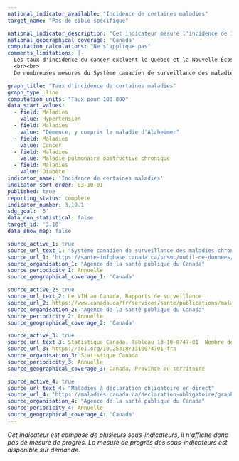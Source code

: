 ```yaml
---
national_indicator_available: "Incidence de certaines maladies"
target_name: "Pas de cible spécifique"

national_indicator_description: "Cet indicateur mesure l'incidence de 10 maladies sélectionnées à l'aide du taux pour 100 000 habitants."
national_geographical_coverage: 'Canada' 
computation_calculations: "Ne s'applique pas"
comments_limitations: |-
  Les taux d'incidence du cancer excluent le Québec et la Nouvelle-Écosse.
  <br><br>
  De nombreuses mesures du Système canadien de surveillance des maladies chroniques (SCSMC), telles que l’incidence des maladies chroniques, ont été influencées par la pandémie de COVID-19. Les changements dans de telles mesures peuvent être dus à de multiples facteurs, y compris (mais sans s’y limiter) les différences de comportements reliés au recours aux services de soins de santé, la disponibilité et l’utilisation des services de soins de santé ainsi que les changements réels dans l’état de santé. Il convient donc d’utiliser les mesures du SCSMC avec prudence si l’on tire des conclusions sur la santé de la population pendant la période de la pandémie de COVID-19.

graph_title: "Taux d'incidence de certaines maladies"
graph_type: line
computation_units: "Taux pour 100 000"
data_start_values: 
  - field: Maladies
    value: Hypertension
  - field: Maladies
    value: "Démence, y compris la maladie d'Alzheimer"
  - field: Maladies
    value: Cancer
  - field: Maladies
    value: Maladie pulmonaire obstructive chronique
  - field: Maladies
    value: Diabète
indicator_name: 'Incidence de certaines maladies'
indicator_sort_order: 03-10-01
published: true
reporting_status: complete
indicator_number: 3.10.1
sdg_goal: '3'
data_non_statistical: false
target_id: '3.10'
data_show_map: false

source_active_1: true
source_url_text_1: "Système canadien de surveillance des maladies chroniques (SCSMC)"
source_url_1: 'https://sante-infobase.canada.ca/scsmc/outil-de-donnees/?G=00&V=1&M=1'
source_organisation_1: "Agence de la santé publique du Canada"
source_periodicity_1: Annuelle
source_geographical_coverage_1: 'Canada'

source_active_2: true
source_url_text_2: Le VIH au Canada, Rapports de surveillance
source_url_2: https://www.canada.ca/fr/services/sante/publications/maladies-et-affections.html
source_organisation_2: "Agence de la santé publique du Canada"
source_periodicity_2: Annuelle
source_geographical_coverage_2: 'Canada'

source_active_3: true
source_url_text_3: Statistique Canada. Tableau 13-10-0747-01  Nombre de nouveaux cas et taux normalisés selon l’âge de cancer primitif, selon le type de cancer et le sexe
source_url_3: https://doi.org/10.25318/1310074701-fra
source_organisation_3: Statistique Canada
source_periodicity_3: Annuelle
source_geographical_coverage_3: Canada, Province ou territoire

source_active_4: true
source_url_text_4: "Maladies à déclaration obligatoire en direct"
source_url_4: 'https://maladies.canada.ca/declaration-obligatoire/graphiques?c=pl%27'
source_organisation_4: "Agence de la santé publique du Canada"
source_periodicity_4: Annuelle
source_geographical_coverage_4: 'Canada'
---
```

<i>Cet indicateur est composé de plusieurs sous-indicateurs, il n'affiche donc pas de mesure de progrès. La mesure de progrès des sous-indicateurs est disponible sur demande.</i>
